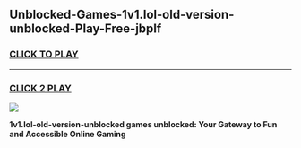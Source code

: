 
## Unblocked-Games-1v1.lol-old-version-unblocked-Play-Free-jbplf
<h3>
<a href="https://premium76.site?title=1v1.lol-old-version-unblocked&ref=23A">CLICK TO PLAY</a></h3>
<hr>

<h3>
<a href="https://premium76.site?title=1v1.lol-old-version-unblocked&ref=23A">CLICK 2 PLAY</a>
  
</h3>

<a href="https://premium76.site?title=1v1.lol-old-version-unblocked&ref=23A"><img src="https://clearcache.store/games.png"></a>


**1v1.lol-old-version-unblocked games unblocked: Your Gateway to Fun and Accessible Online Gaming**
